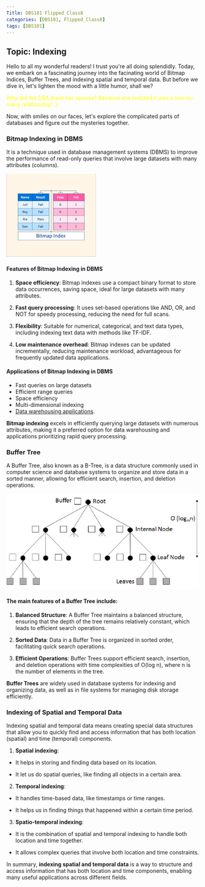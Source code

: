 ```yaml
---
Title: DBS101 Flipped Class8
categories: [DBS101, Flipped_Class8]
tags: [DBS101]
---
```

## Topic: Indexing

Hello to all my wonderful readers! I trust you're all doing splendidly. Today, we embark on a fascinating journey into the facinating world of Bitmap Indices, Buffer Trees, and indexing spatial and temporal data. But before we dive in, let's lighten the mood with a little humor, shall we?

<span style="color:yellow">Why did the DBA leave her spouse? Because she realized it was a one-to-many relationship! :)</span>

Now, with smiles on our faces, let's explore the complicated parts of databases and figure out the mysteries together.

### Bitmap Indexing in DBMS

It is a technique used in database management systems (DBMS) to improve the performance of read-only queries that involve large datasets with many attributes (columns).

![alt text](../Images_for_DBS101/bit.png)

#### Features of Bitmap Indexing in DBMS

1. **Space efficiency**: Bitmap indexes use a compact binary format to store data occurrences, saving space, ideal for large datasets with many attributes.

2. **Fast query processing**: It uses set-based operations like AND, OR, and NOT for speedy processing, reducing the need for full scans.

3. **Flexibility**: Suitable for numerical, categorical, and text data types, including indexing text data with methods like TF-IDF.

4. **Low maintenance overhead**: Bitmap indexes can be updated incrementally, reducing maintenance workload, advantageous for frequently updated data applications.

#### Applications of Bitmap Indexing in DBMS
- Fast queries on large datasets
- Efficient range queries
- Space efficiency
- Multi-dimensional indexing
- [Data warehousing applications](https://www.geeksforgeeks.org/data-warehousing/).

**Bitmap indexing** excels in efficiently querying large datasets with numerous attributes, making it a preferred option for data warehousing and applications prioritizing rapid query processing.


### Buffer Tree

A Buffer Tree, also known as a B-Tree, is a data structure commonly used in computer science and database systems to organize and store data in a sorted manner, allowing for efficient search, insertion, and deletion operations.

![alt text](../Images_for_DBS101/buffer.png)

#### The main features of a Buffer Tree include:

1. **Balanced Structure**: A Buffer Tree maintains a balanced structure, ensuring that the depth of the tree remains relatively constant, which leads to efficient search operations.

2. **Sorted Data**: Data in a Buffer Tree is organized in sorted order, facilitating quick search operations.

3. **Efficient Operations**: Buffer Trees support efficient search, insertion, and deletion operations with time complexities of O(log n), where n is the number of elements in the tree.

**Buffer Trees** are widely used in database systems for indexing and organizing data, as well as in file systems for managing disk storage efficiently.

### Indexing of Spatial and Temporal Data

Indexing spatial and temporal data means creating special data structures that allow you to quickly find and access information that has both location (spatial) and time (temporal) components.

1. **Spatial indexing**:

- It helps in storing and finding data based on its location.

- It let us do spatial queries, like finding all objects in a certain area.

2. **Temporal indexing**:

- It handles time-based data, like timestamps or time ranges.

- It helps us in finding things that happened within a certain time period.

3. **Spatio-temporal indexing**:

- It is the combination of spatial and temporal indexing to handle both location and time together.

- It allows complex queries that involve both location and time constraints.

In summary, **indexing spatial and temporal data** is a way to structure and access information that has both location and time components, enabling many useful applications across different fields.